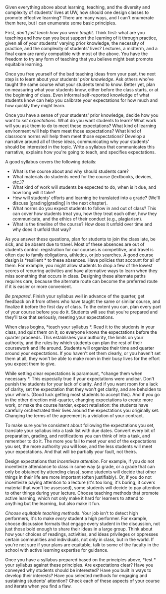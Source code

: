Given everything above about learning, teaching, and the diversity and complexity of students' lives at UW, how should one design classes to promote effective learning? There are many ways, and I can't enumerate them here, but I can enumerate some basic principles.
		 
First, *don't just teach how you were taught*. Think first: what are you teaching and how can you best support the learning of it through practice, given all of your students' varying prior knowledge, the necessity of practice, and the complexity of students' lives? Lectures, a midterm, and a final exam are rarely compatible with most of the above. You have the freedom to try any form of teaching that you believe might best promote equitable learning.

Once you free yourself of the bad teaching ideas from your past, the next step is to learn about your students' *prior knowledge*. Ask others who've taught the same course what your students tend to know. Better yet, plan on measuring what your students know, either before the class starts, or at the beginning of class. Even informal self-reported knowledge of what students know can help you calibrate your expectations for how much and how quickly they might learn.		 

Once you have a sense of your students' prior knowledge, decide how you want to *set expectations*.  What do you want students to learn?  What work will you ask them to do to meet these expectations? What kind of learning environment will help them meet those expectations? What kind of classroom norms will help them meet those expectations? Develop a narrative around all of these ideas, communicating why your students' should be interested in the topic. Write a syllabus that communicates this narrative, explains how you're going to teach, and specifies expectations.
		 
A good syllabus covers the following details:
		 
* What is the course about and why should students care?
* What materials do students need for the course (textbooks, devices, etc.)?
* What kind of work will students be expected to do, when is it due, and how long will it take? 
* How will students' efforts and learning be translated into a grade? (We'll discuss [grading|grading] in the next chapter).
* What norms do you expect students to follow in and out of class? This can cover how students treat you, how they treat each other, how they communicate, and the ethics of their conduct (e.g., plagiarism).
* What is the timeline of the course? How does it unfold over time and why does it unfold that way?

As you answer these questions, plan for students to join the class late, be sick, and be absent due to travel. Most of these absences are out of students control: registration for our courses is competitive, and travel is often due to family obligations, athletics, or job searches. A good course design is *resilient * to these absences. Have policies that account for all of them. For example, you might allow students to drop a few of the lowest scores of recurring activities and have alternative ways to learn when they miss something that occurs in class. Designing these alternate paths requires care, because the alternate route can become the preferred route if it is easier or more convenient.
		 		
*Be prepared*.  Finish your syllabus well in advance of the quarter, get feedback on it from others who have taught the same or similar course, and finalize it before the first day of class. To the extent you can, plan every part of your course before you do it. Students will see that you're prepared and they'll take that seriously, meeting your expectations.

When class begins, *teach your syllabus *. Read it to the students in your class, and quiz them on it, so everyone knows the expectations before the quarter proceeds.  This establishes your authority, the limits on your authority, and the rules by which students can plan the rest of their coursework and life around. Students will organize their time and quarter around your expectations. If you haven't set them clearly, or you haven't set them at all, they won't be able to make room in their busy lives for the effort you expect them to give.

While setting clear expectations is paramount, *change them when necessary *.  This especially true if your expectations were unclear.  Don't punish the students for your lack of clarity.  And if you want room for a lack of clarity, set the expectation that they won't get clarity, and are beholden to your whims.  (Good luck getting most students to accept this).  And if you go in the other direction mid-quarter, changing expectations to create more work, or make the course harder, expect retaliation: the students have carefully orchestrated their lives around the expectations you originally set.  Changing the terms of the agreement is a violation of your contract.

To make sure you're consistent about following the expectations you set, translate your syllabus into a task list with due dates. Convert every bit of preparation, grading, and notifications you can think of into a task, and remember to do it.  The more you fail to meet your end of the expectations you set, the more authority you will lose, and the less students will meet your expectations.  And that will be partially your fault, not theirs.

Design expectations that *incentivize attention*.  For example, if you do not incentivize attendance to class in some way (a grade, or a grade that can only be obtained by attending class), some students will decide that other things in their life are more important (often justifiably).  Or, if you do not incentivize paying attention to a lecture (it's too long, it's boring, it covers material that won't be assessed), some students will decide to pay attention to other things during your lecture.  Choose teaching methods that promote active learning, which not only make it hard for learners to attend to anything but the learning, but also make it fun.

*Choose equitable teaching methods*.  Your job isn't to detect high performers, it's to make _every_ student a high performer.  For example, choose discussion formats that engage every student in the discussion, not just those bold enough to share their ideas in a large group.  Think about how your choices of readings, activities, and ideas privileges or oppresses certain communities and individuals, not only in class, but in the world. If you're not sure if your plans are equitable, talk to some of the faculty in the school with active learning expertise for guidance.

Once you have a syllabus prepared based on the principles above, *test * your syllabus against these principles. Are expectations clear? Have you conveyed why students should be interested? Have you built in ways to develop their interests? Have you selected methods for engaging and sustaining students' attention? Check each of these aspects of your course and iterate when you find a flaw.